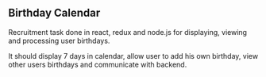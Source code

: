 ## Birthday Calendar

Recruitment task done in react, redux and node.js for displaying, viewing and processing user birthdays. 

It should display 7 days in calendar, allow user to add his own birthday, view other users birthdays and communicate with backend.

